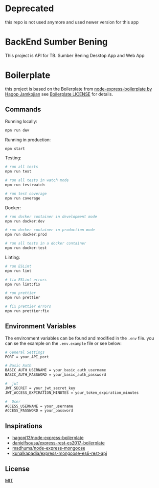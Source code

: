 # Deprecated
this repo is not used anymore and used newer version for this app

# BackEnd Sumber Bening
This project is API for TB. Sumber Bening Desktop App and Web App

# Boilerplate
this project is based on the Boilerplate from [node-express-boilerplate by Hagop Jamkojian](https://github.com/hagopj13/node-express-boilerplate) see [Boilerplate LICENSE](boilerplate.LICENSE) for details.

## Commands

Running locally:

```bash
npm run dev
```

Running in production:

```bash
npm start
```

Testing:

```bash
# run all tests
npm run test

# run all tests in watch mode
npm run test:watch

# run test coverage
npm run coverage
```

Docker:

```bash
# run docker container in development mode
npm run docker:dev

# run docker container in production mode
npm run docker:prod

# run all tests in a docker container
npm run docker:test
```

Linting:

```bash
# run ESLint
npm run lint

# fix ESLint errors
npm run lint:fix

# run prettier
npm run prettier

# fix prettier errors
npm run prettier:fix
```

## Environment Variables

The environment variables can be found and modified in the `.env` file. you can se the example on the `.env.example` file or see below:

```bash
# General Settings
PORT = your_API_port

# Basic Auth
BASIC_AUTH_USERNAME = your_basic_auth_username
BASIC_AUTH_PASSWORD = your_basic_auth_password

#  jwt
JWT_SECRET = your_jwt_secret_key
JWT_ACCESS_EXPIRATION_MINUTES = your_token_expiration_minutes

#  User
ACCESS_USERNAME = your_username
ACCESS_PASSWORD = your_password

```

## Inspirations

- [hagopj13/node-express-boilerplate](https://github.com/hagopj13/node-express-boilerplate)
- [danielfsousa/express-rest-es2017-boilerplate](https://github.com/danielfsousa/express-rest-es2017-boilerplate)
- [madhums/node-express-mongoose](https://github.com/madhums/node-express-mongoose)
- [kunalkapadia/express-mongoose-es6-rest-api](https://github.com/kunalkapadia/express-mongoose-es6-rest-api)

## License

[MIT](LICENSE)
